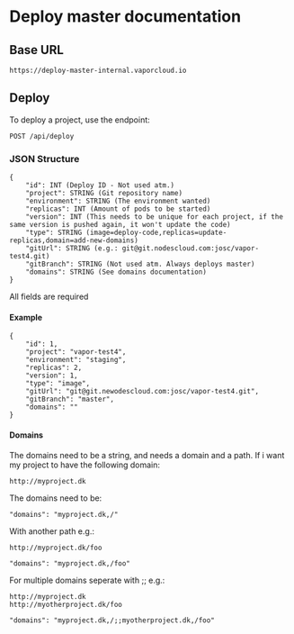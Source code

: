 # Deploy master documentation

## Base URL
```
https://deploy-master-internal.vaporcloud.io
```

## Deploy
To deploy a project, use the endpoint:
```
POST /api/deploy
```

### JSON Structure
```
{
    "id": INT (Deploy ID - Not used atm.)
    "project": STRING (Git repository name)
    "environment": STRING (The environment wanted)
    "replicas": INT (Amount of pods to be started)
    "version": INT (This needs to be unique for each project, if the same version is pushed again, it won't update the code)
    "type": STRING (image=deploy-code,replicas=update-replicas,domain=add-new-domains)
    "gitUrl": STRING (e.g.: git@git.nodescloud.com:josc/vapor-test4.git)
    "gitBranch": STRING (Not used atm. Always deploys master)
    "domains": STRING (See domains documentation)
}
```
All fields are required

#### Example
```
{
    "id": 1,
    "project": "vapor-test4",
    "environment": "staging",
    "replicas": 2,
    "version": 1,
    "type": "image",
    "gitUrl": "git@git.newodescloud.com:josc/vapor-test4.git",
    "gitBranch": "master",
    "domains": ""
}
```

#### Domains
The domains need to be a string, and needs a domain and a path.
If i want my project to have the following domain:
```
http://myproject.dk
```

The domains need to be:
```
"domains": "myproject.dk,/"
```

With another path e.g.:

```
http://myproject.dk/foo
```

```
"domains": "myproject.dk,/foo"
```

For multiple domains seperate with ;;
e.g.:
```
http://myproject.dk
http://myotherproject.dk/foo
```

```
"domains": "myproject.dk,/;;myotherproject.dk,/foo"
```
